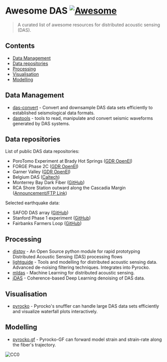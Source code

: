 # Awesome DAS [![Awesome](https://awesome.re/badge.svg)](https://awesome.re)

> A curated list of awesome resources for distributed acoustic sensing (DAS).

## Contents

<!-- toc -->

* [Data Management](#data-management)
* [Data repositories](#data-repositories)
* [Processing](#processing)
* [Visualisation](#visualisation)
* [Modelling](#modelling)

<!-- tocstop -->

## Data Management

* [das-convert](https://git.pyrocko.org/pyrocko/das-convert) - Convert and downsample DAS data sets efficiently to established seismological data formats.
* [dastools](https://git.gfz-potsdam.de/javier/dastools) - tools to read, manipulate and convert seismic waveforms generated by DAS systems.

## Data repositories

List of public DAS data repositories:

* PoroTomo Experiment at Brady Hot Springs ([GDR OpenEI](https://gdr.openei.org/submissions/849))
* FORGE Phase 2C ([GDR OpenEI](https://gdr.openei.org/submissions/1185))
* Garner Valley ([GDR OpenEI](https://gdr.openei.org/submissions/614))
* Belgium DAS ([Caltech](https://data.caltech.edu/records/1296))
* Monterrey Bay Dark Fiber ([GitHub](https://github.com/njlindsey/Photonic-seismology-in-Monterey-Bay-Dark-fiber1DAS-illuminates-offshore-faults-and-coastal-ocean))
* RCA Shore Station outward along the Cascadia Margin ([Announcement/FTP Link](https://oceanobservatories.org/2022/02/distributed-acoustic-sensing-lays-groundwork-for-earthquake-tsunami-warnings-and-more/))

Selected earthquake data:

* SAFOD DAS array ([GitHub](https://github.com/ariellellouch/DASDetection))
* Stanford Phase 1 experiment ([GitHub](https://github.com/eileenrmartin/FiberOpticEarthquakes))
* Fairbanks Farmers Loop ([GitHub](https://github.com/eileenrmartin/FiberOpticEarthquakes))

## Processing

* [distpy](https://github.com/Schlumberger/distpy) - An Open Source python module for rapid prototyping Distributed Acoustic Sensing (DAS) processing flows
* [lightguide](https://github.com/pyrocko/lightguide) - Tools and modelling for distributed acoustic sensing data. Advanced de-noising filtering techniques. Integrates into Pyrocko.
* [mldas](https://github.com/DAS-RCN/mldas) - Machine Learning for distributed acoustic sensing.
* [jDAS](https://github.com/martijnende/jDAS) - Coherence-based Deep Learning denoising of DAS data.

## Visualisation

* [pyrocko](https://pyrocko.org) - Pyrocko's snuffler can handle large DAS data sets efficiently and visualize waterfall plots interactively.

## Modelling

* [pyrocko.gf](https://pyrocko.org) - Pyrocko-GF can forward model strain and strain-rate along the fiber's trajectory.

![CC0](https://licensebuttons.net/p/zero/1.0/88x31.png "CC0 1.0 Universal (CC0 1.0)")
